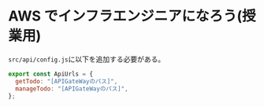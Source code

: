 # AWS でインフラエンジニアになろう(授業用)

`src/api/config.js`に以下を追加する必要がある。

```js
export const ApiUrls = {
  getTodo: "[APIGateWayのパス]",
  manageTodo: "[APIGateWayのパス]",
};
```